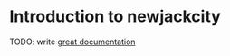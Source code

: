 # Introduction to newjackcity

TODO: write [great documentation](http://jacobian.org/writing/what-to-write/)
